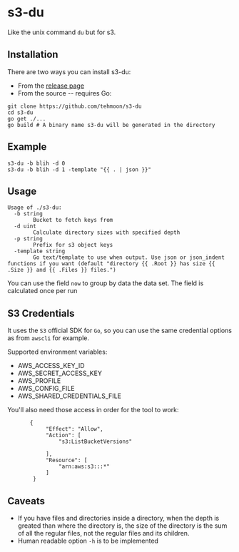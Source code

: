 # s3-du
Like the unix command `du` but for s3.

## Installation
There are two ways you can install s3-du:

  - From the [release page](https://github.com/tehmoon/s3-du/releases)
  - From the source -- requires Go:
```
git clone https://github.com/tehmoon/s3-du
cd s3-du
go get ./...
go build # A binary name s3-du will be generated in the directory
```

## Example

```
s3-du -b blih -d 0
s3-du -b blih -d 1 -template "{{ . | json }}"
```

## Usage

```
Usage of ./s3-du:
  -b string
    	Bucket to fetch keys from
  -d uint
    	Calculate directory sizes with specified depth
  -p string
    	Prefix for s3 object keys
  -template string
    	Go text/template to use when output. Use json or json_indent functions if you want (default "directory {{ .Root }} has size {{ .Size }} and {{ .Files }} files.")
```

You can use the field `now` to group by data the data set. The field is calculated once per run

## S3 Credentials
It uses the `S3` official SDK for `Go`, so you can use the same credential options as from `awscli` for example.

Supported environment variables:
  - AWS_ACCESS_KEY_ID
  - AWS_SECRET_ACCESS_KEY
  - AWS_PROFILE
  - AWS_CONFIG_FILE
  - AWS_SHARED_CREDENTIALS_FILE

You'll also need those access in order for the tool to work:
```
       {
            "Effect": "Allow",
            "Action": [
                "s3:ListBucketVersions"

            ],
            "Resource": [
                "arn:aws:s3:::*"
            ]
        }
```

## Caveats
  - If you have files and directories inside a directory, when the depth is greated than where the directory is, the size of the directory is the sum of all the regular files, not the regular files and its children.
  - Human readable option `-h` is to be implemented
